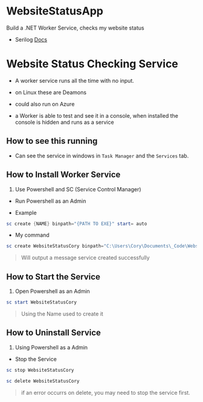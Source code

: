 # WebsiteStatusApp
Build a .NET Worker Service, checks my website status

- Serilog [Docs](https://serilog.net/)

# Website Status Checking Service

- A worker service runs all the time with no input.

- on Linux these are Deamons
- could also run on Azure

- a Worker is able to test and see it in a console, when installed the console is hidden and runs as a service

## How to see this running

- Can see the service in windows in `Task Manager` and the `Services` tab.

## How to Install Worker Service

1. Use Powershell and SC (Service Control Manager)

  - Run Powershell as an Admin

  - Example
  ```powershell
  sc create {NAME} binpath="{PATH TO EXE}" start= auto
  ```
  
  - My command
  ```powershell
  sc create WebsiteStatusCory binpath="C:\Users\Cory\Documents\_Code\WebsiteStatusApp\WebsiteStatus\bin\Release\WebsiteStatus.exe" start= auto
  ```

  > Will output a message service created successfully
  
## How to Start the Service

1. Open Powershell as an Admin

```powershell
sc start WebsiteStatusCory
```
> Using the Name used to create it

## How to Uninstall Service

1. Using Powershell as a Admin

- Stop the Service
```powershell
sc stop WebsiteStatusCory
```

```powershell
sc delete WebsiteStatusCory
```

> if an error occurrs on delete, you may need to stop the service first.
